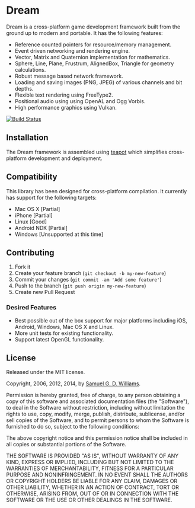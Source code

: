 # Dream

Dream is a cross-platform game development framework built from the ground up to modern and portable. It has the following features:

* Reference counted pointers for resource/memory management.
* Event driven networking and rendering engine.
* Vector, Matrix and Quaternion implementation for mathematics.
* Sphere, Line, Plane, Frustrum, AlignedBox, Triangle for geometry calculations.
* Robust message based network framework.
* Loading and saving images (PNG, JPEG) of various channels and bit depths.
* Flexible text rendering using FreeType2.
* Positional audio using using OpenAL and Ogg Vorbis.
* High performance graphics using Vulkan.

[![Build Status](https://travis-ci.org/kurocha/dream.svg)](https://travis-ci.org/kurocha/dream)

## Installation

The Dream framework is assembled using [teapot](http://www.teapot.nz) which simplifies cross-platform development and deployment.

## Compatibility

This library has been designed for cross-platform compilation. It currently has support for the following targets:

* Mac OS X [Partial]
* iPhone [Partial]
* Linux [Good]
* Android NDK [Partial]
* Windows [Unsupported at this time]

## Contributing

1. Fork it
2. Create your feature branch (`git checkout -b my-new-feature`)
3. Commit your changes (`git commit -am 'Add some feature'`)
4. Push to the branch (`git push origin my-new-feature`)
5. Create new Pull Request

### Desired Features

* Best possible out of the box support for major platforms including iOS, Android, Windows, Mac OS X and Linux.
* More unit tests for existing functionality.
* Support latest OpenGL functionality.

## License

Released under the MIT license.

Copyright, 2006, 2012, 2014, by [Samuel G. D. Williams](http://www.codeotaku.com/samuel-williams).

Permission is hereby granted, free of charge, to any person obtaining a copy
of this software and associated documentation files (the "Software"), to deal
in the Software without restriction, including without limitation the rights
to use, copy, modify, merge, publish, distribute, sublicense, and/or sell
copies of the Software, and to permit persons to whom the Software is
furnished to do so, subject to the following conditions:

The above copyright notice and this permission notice shall be included in
all copies or substantial portions of the Software.

THE SOFTWARE IS PROVIDED "AS IS", WITHOUT WARRANTY OF ANY KIND, EXPRESS OR
IMPLIED, INCLUDING BUT NOT LIMITED TO THE WARRANTIES OF MERCHANTABILITY,
FITNESS FOR A PARTICULAR PURPOSE AND NONINFRINGEMENT. IN NO EVENT SHALL THE
AUTHORS OR COPYRIGHT HOLDERS BE LIABLE FOR ANY CLAIM, DAMAGES OR OTHER
LIABILITY, WHETHER IN AN ACTION OF CONTRACT, TORT OR OTHERWISE, ARISING FROM,
OUT OF OR IN CONNECTION WITH THE SOFTWARE OR THE USE OR OTHER DEALINGS IN
THE SOFTWARE.